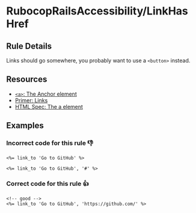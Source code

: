 # RubocopRailsAccessibility/LinkHasHref

## Rule Details

Links should go somewhere, you probably want to use a `<button>` instead.

## Resources

- [`<a>`: The Anchor element](https://developer.mozilla.org/en-US/docs/Web/HTML/Element/a)
- [Primer: Links](https://primer.style/design/accessibility/links)
- [HTML Spec: The a element](https://html.spec.whatwg.org/multipage/text-level-semantics.html#the-a-element)

## Examples
### **Incorrect** code for this rule 👎

```erb
<%= link_to 'Go to GitHub' %>
```

```erb
<%= link_to 'Go to GitHub', '#' %>
```

### **Correct** code for this rule  👍

```erb
<!-- good -->
<%= link_to 'Go to GitHub', 'https://github.com/' %>
```